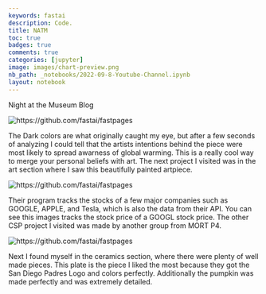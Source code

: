 ```yaml
---
keywords: fastai
description: Code.
title: NATM
toc: true 
badges: true
comments: true
categories: [jupyter]
image: images/chart-preview.png
nb_path: _notebooks/2022-09-8-Youtube-Channel.ipynb
layout: notebook
---
```


Night at the Museum Blog

![]({{site.baseurl}}/images/picc.png "https://github.com/fastai/fastpages") 

The Dark colors are what originally caught my eye, but after a few seconds of analyzing I could tell that the artists intentions behind the piece were most likely to spread awarness of global warming.
This is a really cool way to merge your personal beliefs with art.
The next project I visited was in the art section where I saw this beautifully painted artpiece.

![]({{site.baseurl}}/images/coder.png "https://github.com/fastai/fastpages") 


Their program tracks the stocks of a few major companies such as GOOGLE, APPLE, and Tesla, which is also the data from their API.
You can see this images tracks the stock price of a GOOGL stock price.
The other CSP project I visited was made by another group from MORT P4.

![]({{site.baseurl}}/images/ceramics.png "https://github.com/fastai/fastpages") 

Next I found myself in the ceramics section, where there were plenty of well made pieces.
This plate is the piece I liked the most because they got the San Diego Padres Logo and colors perfectly.
Additionally the pumpkin was made perfectly and was extremely detailed.



